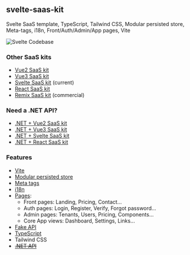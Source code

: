 ## svelte-saas-kit

Svelte SaaS template, TypeScript, Tailwind CSS, Modular persisted store, Meta-tags, i18n, Front/Auth/Admin/App pages, Vite

![Svelte Codebase](https://yahooder.sirv.com/saasfrontends/oss/svelte.png)

### Other SaaS kits

- [Vue2 SaaS kit](https://github.com/AlexandroMtzG/vue2-saas-kit)
- [Vue3 SaaS kit](https://github.com/AlexandroMtzG/vue3-saas-kit) 
- [Svelte SaaS kit](https://github.com/AlexandroMtzG/svelte-saas-kit) (current)
- [React SaaS kit](https://github.com/AlexandroMtzG/react-saas-kit) 
- [Remix SaaS kit](https://alexandromg.gumroad.com/l/SaasFrontends-Remix) (commercial)

### Need a .NET API?

- [.NET + Vue2 SaaS kit](https://github.com/AlexandroMtzG/netcore-vue2-saas-kit)
- [.NET + Vue3 SaaS kit](https://github.com/AlexandroMtzG/netcore-vue3-saas-kit) 
- [.NET + Svelte SaaS kit](https://github.com/AlexandroMtzG/netcore-svelte-saas-kit) 
- [.NET + React SaaS kit](https://github.com/AlexandroMtzG/netcore-react-saas-kit) 

### Features

- [Vite](https://vitejs.dev/)
- [Modular persisted store](https://saasfrontends.com/docs/store)
- [Meta tags](https://saasfrontends.com/docs/meta-tags)
- [i18n](https://saasfrontends.com/docs/i18n)
- [Pages](https://saasfrontends.com/docs/pages):
  - Front pages: Landing, Pricing, Contact...
  - Auth pages: Login, Register, Verify, Forgot password...
  - Admin pages: Tenants, Users, Pricing, Components...
  - Core App views: Dashboard, Settings, Links...
- [Fake API](https://saasfrontends.com/docs/fake-api)
- [TypeScript](https://saasfrontends.com/docs/typescript)
- Tailwind CSS
- [~~.NET API~~](https://github.com/AlexandroMtzG/netcore-svelte-saas-kit)
